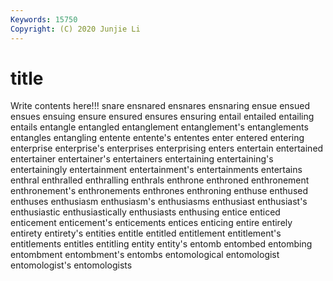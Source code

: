 ```yaml
---
Keywords: 15750
Copyright: (C) 2020 Junjie Li
---
```


# title

Write contents here!!!
snare 
ensnared 
ensnares 
ensnaring
ensue 
ensued 
ensues 
ensuing 
ensure 
ensured 
ensures 
ensuring 
entail 
entailed
entailing 
entails 
entangle 
entangled 
entanglement 
entanglement's 
entanglements 
entangles 
entangling 
entente
entente's 
ententes 
enter 
entered 
entering 
enterprise 
enterprise's 
enterprises 
enterprising 
enters
entertain 
entertained 
entertainer 
entertainer's 
entertainers 
entertaining 
entertaining's 
entertainingly 
entertainment 
entertainment's
entertainments 
entertains 
enthral 
enthralled 
enthralling 
enthrals 
enthrone 
enthroned 
enthronement 
enthronement's
enthronements 
enthrones 
enthroning 
enthuse 
enthused 
enthuses 
enthusiasm 
enthusiasm's 
enthusiasms 
enthusiast
enthusiast's 
enthusiastic 
enthusiastically 
enthusiasts 
enthusing 
entice 
enticed 
enticement 
enticement's 
enticements
entices 
enticing 
entire 
entirely 
entirety 
entirety's 
entities 
entitle 
entitled 
entitlement
entitlement's 
entitlements 
entitles 
entitling 
entity 
entity's 
entomb 
entombed 
entombing 
entombment
entombment's 
entombs 
entomological 
entomologist 
entomologist's 
entomologists 
